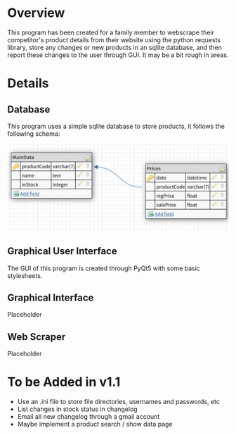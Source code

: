 # Overview
This program has been created for a family member to webscrape their competitor's product details from their website using the python requests library, store any changes or new products in an sqlite database, and then report these changes to the user through GUI. It may be a bit rough in areas.

# Details

## Database
This program uses a simple sqlite database to store products, it follows the following schema:

![Image of database schema](readme/DatabaseSchema.png)

## Graphical User Interface
The GUI of this program is created through PyQt5 with some basic stylesheets.

## Graphical Interface
Placeholder

## Web Scraper
Placeholder

# To be Added in v1.1
- Use an .ini file to store file directories, usernames and passwords, etc
- List changes in stock status in changelog
- Email all new changelog through a gmail account
- Maybe implement a product search / show data page
